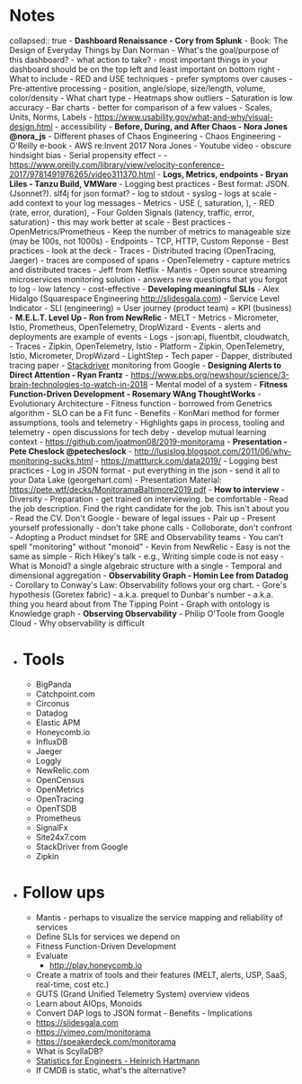 # Notes
collapsed:: true
	- __Dashboard Renaissance - Cory from Splunk__
		- Book: The Design of Everyday Things by Dan Norman
		- What's the goal/purpose of this dashboard?
		- what action to take?
		- most important things in your dashboard should be on the top left and least important on bottom right
		- What to include
			- RED and USE techniques
			- prefer symptoms over causes
		- Pre-attentive processing - position, angle/slope, size/length, volume, color/density
		- What chart type
			- Heatmaps show outliers
			- Saturation is low accuracy
			- Bar charts - better for comparison of a few values
		- Scales, Units, Norms, Labels
		- https://www.usability.gov/what-and-why/visual-design.html - accessibility
	- __Before, During, and After Chaos - Nora Jones @nora_js__
		- Different phases of Chaos Engineering
		- Chaos Engineering
			- O'Reilly e-book
			- AWS re:Invent 2017 Nora Jones - Youtube video
		- obscure hindsight bias
		- Serial propensity effect -
		- https://www.oreilly.com/library/view/velocity-conference-2017/9781491976265/video311370.html
	- __Logs, Metrics, endpoints - Bryan Liles -  Tanzu Build, VMWare__
		- Logging best practices
			- Best format: JSON. (Jsonnet?). slf4j for json format?
			- log to stdout
			- syslog - logs at scale
			- add context to your log messages
		- Metrics
			- USE (, saturation, ),
			- RED (rate, error, duration),
			- Four Golden Signals (latency, traffic, error, saturation) - this may work better at scale
			- Best practices
				- OpenMetrics/Prometheus
				- Keep the number of metrics to manageable size (may be 100s, not 1000s)
		- Endpoints
			- TCP, HTTP, Custom Reponse
			- Best practices - look at the deck
		- Traces
			- Distributed tracing (OpenTracing, Jaeger)
			- traces are composed of spans
		- OpenTelemetry - capture metrics and distributed traces
	- Jeff from Netflix
		- Mantis - Open source streaming microservices monitoring solution
			- answers new questions that you forgot to log
			- low latency
			- cost-effective
	- __Developing meaningful SLIs__ - Alex Hidalgo (Squarespace Engineering http://slidesgala.com)
		- Service Level Indicator
		- SLI (engineering) = User journey (product team) = KPI (business)
	- __M.E.L.T. Level Up - Ron from NewRelic__
		- MELT
			- Metrics - Micrometer, Istio, Prometheus, OpenTelemetry, DropWizard
			- Events - alerts and deployments are example of events
			- Logs - json:api, fluentbit, cloudwatch,
			- Traces - Zipkin, OpenTelemetry, Istio
		- Platform - Zipkin, OpenTelemetry, Istio, Micrometer, DropWizard
	- LightStep
		- Tech paper - Dapper, distributed tracing paper
	- [Stackdriver](https://cloud.google.com/stackdriver/) monitoring from Google
	- __Designing Alerts to Direct Attention - Ryan Frantz__
		- https://www.pbs.org/newshour/science/3-brain-technologies-to-watch-in-2018
		- Mental model of a system
	- __Fitness Function-Driven Development - Rosemary WAng ThoughtWorks__
		- Evolutionary Architecture
		- Fitness function - borrowed from Genetrics algorithm
			- SLO can be a Fit func
		- Benefits
			- KonMari method for former assumptions, tools and telemetry
			- Highlights gaps in process, tooling and telemetry
			- open discussions for tech deby
			- develop mutual learning context
		- https://github.com/joatmon08/2019-monitorama
	- __Presentation - Pete Cheslock @petecheslock__
		- http://lusislog.blogspot.com/2011/06/why-monitoring-sucks.html
		- https://mattturck.com/data2019/
		- Logging best practices
			- Log in JSON format
			- put everything in the json
			- send it all to your Data Lake (georgehart.com)
		- Presentation Material: https://pete.wtf/decks/MonitoramaBaltimore2019.pdf
	- __How to interview__
		- Diversity
		- Preparation - get trained on interviewing. be comfortable
		- Read the job description. Find the right candidate for the job. This isn't about you
		- Read the CV. Don't Google - beware of legal issues
		- Pair up
		- Present yourself professionally - don't take phone calls
		- Colloborate, don't confront
	- Adopting a Product mindset for SRE and Observability teams
	- You can’t spell "monitoring" without "monoid" - Kevin from NewRelic
		- Easy is not the same as simple - Rich Hikey's talk - e.g., Writing simple code is not easy
		- What is Monoid? a single algebraic structure with a single
			- Temporal and dimensional aggregation
	- __Observability Graph - Homin Lee from Datadog__
		- Corollary to Conway's Law: Observability follows your org chart.
		- Gore's hypothesis (Goretex fabric)
			- a.k.a. prequel to Dunbar's number
			- a.k.a. thing you heard about from The Tipping Point
		- Graph with ontology is Knowledge graph
	- __Observing Observability__ - Philip O'Toole from Google Cloud
		- Why observability is difficult
- # Tools
	- BigPanda
	- Catchpoint.com
	- Circonus
	- Datadog
	- Elastic APM
	- Honeycomb.io
	- InfluxDB
	- Jaeger
	- Loggly
	- NewRelic.com
	- OpenCensus
	- OpenMetrics
	- OpenTracing
	- OpenTSDB
	- Prometheus
	- SignalFx
	- Site24x7.com
	- StackDriver from Google
	- Zipkin
- # Follow ups
	- Mantis - perhaps to visualize the service mapping and reliability of services
	- Define SLIs for services we depend on
	- Fitness Function-Driven Development
	- Evaluate
		- http://play.honeycomb.io
	- Create a matrix of tools and their features (MELT, alerts, USP, SaaS, real-time, cost etc.)
	- GUTS (Grand Unified Telemetry System) overview videos
	- Learn about AIOps, Monoids
	- Convert DAP logs to JSON format - Benefits - Implications
	- https://slidesgala.com
	- https://vimeo.com/monitorama
	- https://speakerdeck.com/monitorama
	- What is ScyllaDB?
	- [Statistics for Engineers - Heinrich Hartmann](https://github.com/HeinrichHartmann/Statistics-for-Engineers)
	- If CMDB is static, what's the alternative?